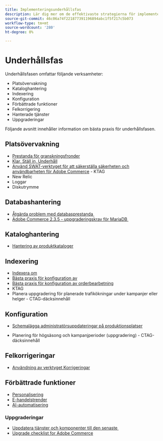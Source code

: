 ```yaml
---
title: Implementeringsunderhållsfas
description: Lär dig mer om de effektivaste strategierna för implementering i underhållsfasen av Adobe Commerce-projekt.
source-git-commit: 46c06a74f221877391196894abc1f5f217c5b073
workflow-type: tm+mt
source-wordcount: '280'
ht-degree: 0%

---
```



# Underhållsfas

Underhållsfasen omfattar följande verksamheter:

- Platsövervakning
- Kataloghantering
- Indexering
- Konfiguration
- Förbättrade funktioner
- Felkorrigering
- Hanterade tjänster
- Uppgraderingar

Följande avsnitt innehåller information om bästa praxis för underhållsfasen.

## Platsövervakning

- [Prestanda för granskningsfronder](frontend-performance.md)
- [Klar, Ställ in, Underhåll](https://business.adobe.com/blog/basics/ready-set-maintain)
- [Använd SWAT-verktyget för att säkerställa säkerheten och användbarheten för Adobe Commerce](https://experienceleague.adobe.com/docs/commerce-operations/tools/site-wide-analysis-tool/intro.html?lang=en#integrations-with-other-adobe-commerce-support-tools) - KTAG
- New Relic
- Loggar
- Diskutrymme

## Databashantering

- [Åtgärda problem med databasprestanda &#x200B;](resolve-database-performance-issues.md)
- [Adobe Commerce 2.3.5 - uppgraderingskrav för MariaDB &#x200B;](commerce-235-upgrade-prerequisites-mariadb.md)

## Kataloghantering

<!-- Asset not yet integrated
- [Catalog Image Resizing](https://wiki.corp.adobe.com/x/oj4ykw) (wiki)
-->
- [Hantering av produktkataloger](https://www.gotostage.com/channel/fca90f7960be436f9b849215d9e06026/recording/2eea2782fc874047a020391000519f8b/watch?source=CHANNEL)

## Indexering

<!-- Asset not yet integrated
- [Reindexing - the safe way](https://wiki.corp.adobe.com/x/oj4ykw)(wiki)
-->
- [Indexera om](https://developer.adobe.com/commerce/php/development/components/indexing/#how-to-reindex)
- [Bästa praxis för konfiguration av &#x200B;](indexer-configuration.md)
- [Bästa praxis för konfiguration av orderbearbetning](order-processing-configuration.md)
- KTAG
- Planera uppgradering för planerade trafikökningar under kampanjer eller helger - CTAG-däcksinnehåll

## Konfiguration

- [Schemalägga administratörsuppdateringar på produktionsplatser](scheduling-admin-updates-in-production.md)

- Planering för högsäsong och kampanjperioder (uppgradering) - CTAG-däcksinnehåll

## Felkorrigeringar

- [Användning av verktyget Korrigeringar](https://experienceleague.adobe.com/docs/commerce-operations/tools/quality-patches-tool/usage.html)

## Förbättrade funktioner

- [Personalisering](https://www.gotostage.com/channel/fca90f7960be436f9b849215d9e06026/recording/e218545a77de490fb5102eca07d0580a/watch?source=CHANNEL)
- [E-handelstrender](https://www.gotostage.com/channel/fca90f7960be436f9b849215d9e06026/recording/9a772468d7b64409a3d5dff4d67e656d/watch?source=CHANNEL)
- [AI-automatisering](https://www.gotostage.com/channel/fca90f7960be436f9b849215d9e06026/recording/27ae23699c2847be981a23ca098e548f/watch?source=CHANNEL)

### Uppgraderingar

- [Uppdatera tjänster och komponenter till den senaste &#x200B;](update-services.md)
- [Upgrade checklist for Adobe Commerce &#x200B;](upgrade-checklist.md)
